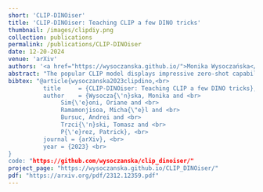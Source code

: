 ```yaml
---
short: 'CLIP-DINOiser'
title: 'CLIP-DINOiser: Teaching CLIP a few DINO tricks'
thumbnail: /images/clipdiy.png
collection: publications
permalink: /publications/CLIP-DINOiser
date: 12-20-2024
venue: 'arXiv'
authors: '<a href="https://wysoczanska.github.io/">Monika Wysoczańska</a>, <a href="https://osimeoni.github.io/">Oriane Siméoni</a>', <a href="/about.html">Michaël Ramamonjisoa</a>, <a href="https://abursuc.github.io/">Andrei Bursuc</a>, <a href="http://staff.ii.pw.edu.pl/~ttrzcins/"> Tomasz Trzciński </a>, <a href="https://ptrckprz.github.io/"> Patrick Pérez </a>'
abstract: "The popular CLIP model displays impressive zero-shot capabilities thanks to its seamless interaction with arbitrary text prompts. However, its lack of spatial awareness makes it unsuitable for dense computer vision tasks, e.g., semantic segmentation, without an additional fine-tuning step that often uses annotations and can potentially suppress its original open-vocabulary properties. Meanwhile, self-supervised representation methods have demonstrated good localization properties without human-made annotations nor explicit supervision. In this work, we take the best of both worlds and propose a zero-shot open-vocabulary semantic segmentation method, which does not require any annotations. We propose to locally improve dense MaskCLIP features, computed with a simple modification of CLIP's last pooling layer, by integrating localization priors extracted from self-supervised features. By doing so, we greatly improve the performance of MaskCLIP and produce smooth outputs. Moreover, we show that the used self-supervised feature properties can directly be learnt from CLIP features therefore allowing us to obtain the best results with a single pass through CLIP model. Our method CLIP-DINOiser needs only a single forward pass of CLIP and two light convolutional layers at inference, no extra supervision nor extra memory and reaches state-of-the-art results on challenging and fine-grained benchmarks such as COCO, Pascal Context, Cityscapes and ADE20k."
bibtex: "@article{wysoczanska2023clipdino,<br>
          title     = {CLIP-DINOiser: Teaching CLIP a few DINO tricks}, <br>
          author    = {Wysocza{\'n}ska, Monika and <br>
               Sim{\'e}oni, Oriane and <br>
               Ramamonjisoa, Micha{\"e}l and <br>
               Bursuc, Andrei and <br>
               Trzci{\'n}ski, Tomasz and <br>
               P{\'e}rez, Patrick}, <br>
          journal = {arXiv}, <br>
          year = {2023} <br>
}
code: "https://github.com/wysoczanska/clip_dinoiser/"
project_page: "https://wysoczanska.github.io/CLIP_DINOiser/"
pdf: "https://arxiv.org/pdf/2312.12359.pdf"
---
```

